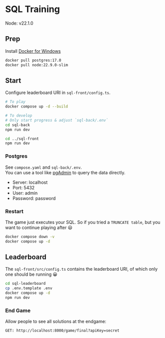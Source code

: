 SQL Training
============

Node: v22.1.0

## Prep

Install [Docker for Windows](https://docs.docker.com/desktop/install/windows-install/)

```sh
docker pull postgres:17.0
docker pull node:22.9.0-slim
```

## Start

Configure leaderboard URI in `sql-front/config.ts`.

```sh
# To play
docker compose up -d --build

# To develop
# Only start progress & adjust `sql-back/.env`
cd sql-back
npm run dev

cd ../sql-front
npm run dev
```

### Postgres

See `compose.yaml` and `sql-back/.env`.  
You can use a tool like [pgAdmin](https://www.postgresql.org/ftp/pgadmin/pgadmin4/v8.12/windows/) to query the data directly.

- Server: localhost
- Port: 5432
- User: admin
- Password: password


### Restart

The game just executes your SQL. So if you tried a `TRUNCATE table`,
but you want to continue playing after 😃

```sh
docker compose down -v
docker compose up -d
```

## Leaderboard

The `sql-front/src/config.ts` contains the leaderboard URI,
of which only one should be running 😀

```sh
cd sql-leaderboard
cp .env.template .env
docker compose up -d
npm run dev
```

### End Game

Allow people to see all solutions at the endgame:

```
GET: http://localhost:8000/game/final?apiKey=secret
```
